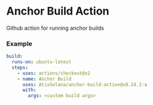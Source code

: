 # Anchor Build Action

Github action for running anchor builds

### Example

```yaml
build:
  runs-on: ubuntu-latest
  steps:
    - uses: actions/checkout@v2
    - name: Anchor Build
      uses: AtivSolana/anchor-build-action@v0.24.2:a
      with:
        args: <custom build args>
```

